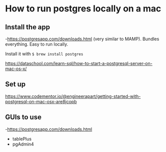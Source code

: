 # How to run postgres locally on a mac

## Install the app

-https://postgresapp.com/downloads.html
(very similar to MAMP). Bundles everything. Easy to run locally.

Install it with `$ brew install postgres`

https://dataschool.com/learn-sql/how-to-start-a-postgresql-server-on-mac-os-x/

## Set up

https://www.codementor.io/@engineerapart/getting-started-with-postgresql-on-mac-osx-are8jcopb

## GUIs to use

-https://postgresapp.com/downloads.html

- tablePlus
- pgAdmin4
